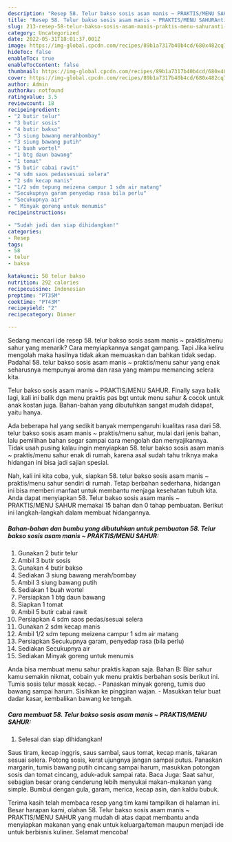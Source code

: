 ```yaml
---
description: "Resep 58. Telur bakso sosis asam manis ~ PRAKTIS/MENU SAHURAnti Ribet"
title: "Resep 58. Telur bakso sosis asam manis ~ PRAKTIS/MENU SAHURAnti Ribet"
slug: 213-resep-58-telur-bakso-sosis-asam-manis-praktis-menu-sahuranti-ribet
category: Uncategorized
date: 2022-05-31T18:01:37.001Z
image: https://img-global.cpcdn.com/recipes/89b1a7317b40b4cd/680x482cq70/58-telur-bakso-sosis-asam-manis-praktismenu-sahur-foto-resep-utama.jpg
hideToc: false
enableToc: true
enableTocContent: false
thumbnail: https://img-global.cpcdn.com/recipes/89b1a7317b40b4cd/680x482cq70/58-telur-bakso-sosis-asam-manis-praktismenu-sahur-foto-resep-utama.jpg
cover: https://img-global.cpcdn.com/recipes/89b1a7317b40b4cd/680x482cq70/58-telur-bakso-sosis-asam-manis-praktismenu-sahur-foto-resep-utama.jpg
author: Admin
authorAv: notfound
ratingvalue: 3.5
reviewcount: 18
recipeingredient:
- "2 butir telur"
- "3 butir sosis"
- "4 butir bakso"
- "3 siung bawang merahbombay"
- "3 siung bawang putih"
- "1 buah wortel"
- "1 btg daun bawang"
- "1 tomat"
- "5 butir cabai rawit"
- "4 sdm saos pedassesuai selera"
- "2 sdm kecap manis"
- "1/2 sdm tepung meizena campur 1 sdm air matang"
- "Secukupnya garam penyedap rasa bila perlu"
- "Secukupnya air"
- " Minyak goreng untuk menumis"
recipeinstructions:

- "Sudah jadi dan siap dihidangkan!"
categories:
- Resep
tags:
- 58
- telur
- bakso

katakunci: 58 telur bakso 
nutrition: 292 calories
recipecuisine: Indonesian
preptime: "PT35M"
cooktime: "PT43M"
recipeyield: "2"
recipecategory: Dinner

---
```



Sedang mencari ide resep 58. telur bakso sosis asam manis ~ praktis/menu sahur yang menarik? Cara menyiapkannya sangat gampang. Tapi Jika keliru mengolah maka hasilnya tidak akan memuaskan dan bahkan tidak sedap. Padahal 58. telur bakso sosis asam manis ~ praktis/menu sahur yang enak seharusnya mempunyai aroma dan rasa yang mampu memancing selera kita.


Telur bakso sosis asam manis ~ PRAKTIS/MENU SAHUR. Finally saya balik lagi, kali ini balik dgn menu praktis pas bgt untuk menu sahur &amp; cocok untuk anak kostan juga. Bahan-bahan yang dibutuhkan sangat mudah didapat, yaitu hanya.

Ada beberapa hal yang sedikit banyak mempengaruhi kualitas rasa dari 58. telur bakso sosis asam manis ~ praktis/menu sahur, mulai dari jenis bahan, lalu pemilihan bahan segar sampai cara mengolah dan menyajikannya. Tidak usah pusing kalau ingin menyiapkan 58. telur bakso sosis asam manis ~ praktis/menu sahur enak di rumah, karena asal sudah tahu triknya maka hidangan ini bisa jadi sajian spesial.


Nah, kali ini kita coba, yuk, siapkan 58. telur bakso sosis asam manis ~ praktis/menu sahur sendiri di rumah. Tetap berbahan sederhana, hidangan ini bisa memberi manfaat untuk membantu menjaga kesehatan tubuh kita. Anda dapat menyiapkan 58. Telur bakso sosis asam manis ~ PRAKTIS/MENU SAHUR memakai 15 bahan dan 0 tahap pembuatan. Berikut ini langkah-langkah dalam membuat hidangannya.

<!--inarticleads1-->

##### Bahan-bahan dan bumbu yang dibutuhkan untuk pembuatan 58. Telur bakso sosis asam manis ~ PRAKTIS/MENU SAHUR:

1. Gunakan 2 butir telur
1. Ambil 3 butir sosis
1. Gunakan 4 butir bakso
1. Sediakan 3 siung bawang merah/bombay
1. Ambil 3 siung bawang putih
1. Sediakan 1 buah wortel
1. Persiapkan 1 btg daun bawang
1. Siapkan 1 tomat
1. Ambil 5 butir cabai rawit
1. Persiapkan 4 sdm saos pedas/sesuai selera
1. Gunakan 2 sdm kecap manis
1. Ambil 1/2 sdm tepung meizena campur 1 sdm air matang
1. Persiapkan Secukupnya garam, penyedap rasa (bila perlu)
1. Sediakan Secukupnya air
1. Sediakan  Minyak goreng untuk menumis


Anda bisa membuat menu sahur praktis kapan saja. Bahan B: Biar sahur kamu semakin nikmat, cobain yuk menu praktis berbahan sosis berikut ini. Tumis sosis telur masak kecap. - Panaskan minyak goreng, tumis duo bawang sampai harum. Sisihkan ke pinggiran wajan. - Masukkan telur buat dadar kasar, kembalikan bawang ke tengah. 

<!--inarticleads2-->

##### Cara membuat 58. Telur bakso sosis asam manis ~ PRAKTIS/MENU SAHUR:


1. Selesai dan siap dihidangkan!

Saus tiram, kecap inggris, saus sambal, saus tomat, kecap manis, takaran sesuai selera. Potong sosis, kerat ujungnya jangan sampai putus. Panaskan margarin, tumis bawang putih cincang sampai harum, masukkan potongan sosis dan tomat cincang, aduk-aduk sampai rata. Baca Juga: Saat sahur, sebagian besar orang cenderung lebih menyukai makan-makanan yang simple. Bumbui dengan gula, garam, merica, kecap asin, dan kaldu bubuk. 

Terima kasih telah membaca resep yang tim kami tampilkan di halaman ini. Besar harapan kami, olahan 58. Telur bakso sosis asam manis ~ PRAKTIS/MENU SAHUR yang mudah di atas dapat membantu anda menyiapkan makanan yang enak untuk keluarga/teman maupun menjadi ide untuk berbisnis kuliner. Selamat mencoba!
